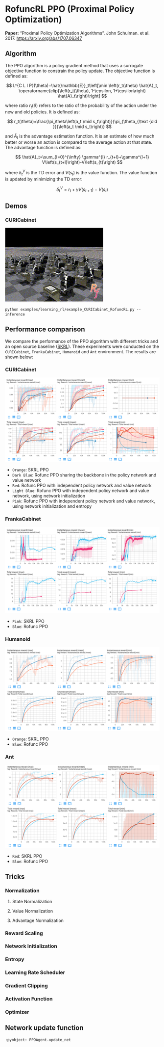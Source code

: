 # RofuncRL PPO (Proximal Policy Optimization)

**Paper:** “Proximal Policy Optimization Algorithms”. John Schulman. et al. 2017. https://arxiv.org/abs/1707.06347

## Algorithm 

The PPO algorithm is a policy gradient method that uses a surrogate objective function to constrain the policy update. 
The objective function is defined as:

$$
    L^{C L I P}(\theta)=\hat{\mathbb{E}}_t\left[\min \left(r_t(\theta) \hat{A}_t, \operatorname{clip}\left(r_t(\theta), 1-\epsilon, 1+\epsilon\right) \hat{A}_t\right)\right]
$$


where ratio $r_t(\theta)$ refers to the ratio of the probability of the action under the new and old policies. It is defined as:

$$
    r_t(\theta)=\frac{\pi_\theta\left(a_t \mid s_t\right)}{\pi_{\theta_{\text {old }}}\left(a_t \mid s_t\right)}
$$


and $\hat{A}_t$ is the advantage estimation function. It is an estimate of how much better or worse an action is compared to the average action at that state. The advantage function is defined as:

$$
    \hat{A}_t=\sum_{l=0}^{\infty} \gamma^{l} r_{t+l}+\gamma^{l+1} V\left(s_{t+l}\right)-V\left(s_{t}\right)
$$


where $\delta_t^V$ is the TD error and $V(s_t)$ is the value function. The value function is updated by minimizing the TD error:

$$
    \delta_t^V=r_t+\gamma V\left(s_{t+1}\right)-V\left(s_{t}\right)
$$


## Demos

### CURICabinet

![CURICabinet](../../../img/task_gifs/CURICabinetRofuncRLPPO.gif)

```shell
python examples/learning_rl/example_CURICabinet_RofuncRL.py --inference
```
## Performance comparison

We compare the performance of the PPO algorithm with different tricks and an open source baseline 
([SKRL](https://github.com/Toni-SM/skrl/tree/main)). These experiments were conducted on the `CURICabinet`, `FrankaCabinet`, `Humanoid` and `Ant` environment. The results are shown below:

### CURICabinet
![CURICabinet](../../../img/RofuncPPO_CURICabinet_perf.png)
- `Orange`: SKRL PPO
- `Dark Blue`: Rofunc PPO sharing the backbone in the policy network and value network
- `Red`: Rofunc PPO with independent policy network and value network
- `Light Blue`: Rofunc PPO with independent policy network and value network, using network initialization
- `Pink`: Rofunc PPO with independent policy network and value network, using network initialization and entropy

### FrankaCabinet
![FrankaCabinet](../../../img/RofuncPPO_FrankaCabinet_perf.png)
- `Pink`: SKRL PPO
- `Blue`: Rofunc PPO

### Humanoid
![Humanoid](../../../img/RofuncPPO_Humanoid_perf.png)
- `Orange`: SKRL PPO
- `Blue`: Rofunc PPO

### Ant
![Ant](../../../img/RofuncPPO_Ant_perf.png)
- `Red`: SKRL PPO
- `Blue`: Rofunc PPO

## Tricks

### Normalization

1. State Normalization

2. Value Normalization

3. Advantage Normalization

### Reward Scaling

### Network Initialization

### Entropy

### Learning Rate Scheduler

### Gradient Clipping

### Activation Function

### Optimizer

## Network update function

```{literalinclude} ../../../../rofunc/learning/RofuncRL/agents/online/ppo_agent.py
:pyobject: PPOAgent.update_net
```